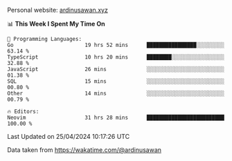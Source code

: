 Personal website: [ardinusawan.xyz](https://ardinusawan.xyz)

<!--START_SECTION:waka-->
📊 **This Week I Spent My Time On** 

```text
💬 Programming Languages: 
Go                       19 hrs 52 mins      ████████████████░░░░░░░░░   63.14 % 
TypeScript               10 hrs 20 mins      ████████░░░░░░░░░░░░░░░░░   32.88 % 
JavaScript               26 mins             ░░░░░░░░░░░░░░░░░░░░░░░░░   01.38 % 
SQL                      15 mins             ░░░░░░░░░░░░░░░░░░░░░░░░░   00.80 % 
Other                    14 mins             ░░░░░░░░░░░░░░░░░░░░░░░░░   00.79 % 

🔥 Editors: 
Neovim                   31 hrs 28 mins      █████████████████████████   100.00 % 
```


 Last Updated on 25/04/2024 10:17:26 UTC
<!--END_SECTION:waka-->
Data taken from https://wakatime.com/@ardinusawan
